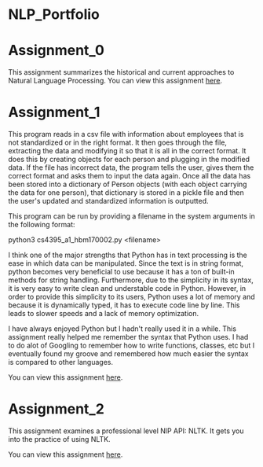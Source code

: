 # NLP_Portfolio

# Assignment_0

This assignment summarizes the historical and current approaches to Natural Language Processing. You can view this assignment [here](https://github.com/hmnmustafa/NLP_Portfolio/blob/main/cs4395_a0_hbm170002.pdf).

# Assignment_1

This program reads in a csv file with information about employees that is not standardized or in the right format. It then goes through the file, extracting the data and modifying it so that it is all in the correct format. It does this by creating objects for each person and plugging in the modified data. If the file has incorrect data, the program tells the user, gives them the correct format and asks them to input the data again. Once all the data has been stored into a dictionary of Person objects (with each object carrying the data for one person), that dictionary is stored in a pickle file and then the user's updated and standardized information is outputted. 

This program can be run by providing a filename in the system arguments in the following format:

python3 cs4395_a1_hbm170002.py \<filename\>

I think one of the major strengths that Python has in text processing is the ease in which data can be manipulated. Since the text is in string format, python becomes very beneficial to use because it has a ton of built-in methods for string handling. Furthermore, due to the simplicity in its syntax, it is very easy to write clean and understable code in Python. 
However, in order to provide this simplicity to its users, Python uses a lot of memory and because it is  dynamically  typed, it has to execute code line by line. This leads to slower speeds and a lack of memory optimization. 

I have always enjoyed Python but I hadn't really used it in a while. This assignment really helped me remember the syntax that Python uses. I had to do alot of Googling to remember how to write functions, classes, etc but I eventually found my groove and remembered how much easier the syntax is compared to other languages.

You can view this assignment [here](https://github.com/hmnmustafa/NLP_Portfolio/blob/main/Assignment1/cs4395_a1_hbm170002.py).

# Assignment_2

This assignment examines a professional level NlP API: NLTK. It gets you into the practice of using NLTK.

You can view this assignment [here](https://github.com/hmnmustafa/NLP_Portfolio/blob/main/CS4395-a2-hbm170002.pdf).

